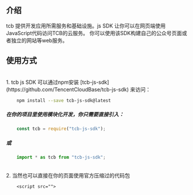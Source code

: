 ## 介绍
tcb 提供开发应用所需服务和基础设施。js SDK 让你可以在网页端使用JavaScript代码访问TCB的云服务。
你可以使用该SDK构建自己的公众号页面或者独立的网站等web服务。

## 使用方式

<br>
1. tcb js SDK 可以通过npm安装 [tcb-js-sdk](https://github.com/TencentCloudBase/tcb-js-sdk) 来访问：

```bash
    npm install --save tcb-js-sdk@latest
```

##### 在你的项目里使用模块化开发，你只需要直接引入：

```js
    const tcb = require("tcb-js-sdk");
```
##### 或
```js
    import * as tcb from "tcb-js-sdk";
```

<br>
2. 当然也可以直接在你的页面使用官方压缩过的代码包

```
    <script src="">
```